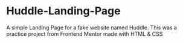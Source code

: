 # Huddle-Landing-Page
A simple Landing Page for a fake website named Huddle. This was a practice project from Frontend Mentor made with HTML &amp; CSS
